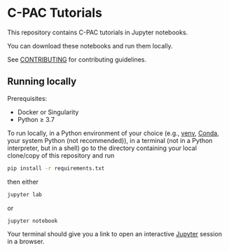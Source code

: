 # C-PAC Tutorials

This repository contains C-PAC tutorials in Jupyter notebooks.

You can download these notebooks and run them locally.

See [CONTRIBUTING](./CONTRIBUTING.md) for contributing guidelines.

## Running locally

Prerequisites:
* Docker or Singularity
* Python ≥ 3.7

To run locally, in a Python environment of your choice (e.g., [venv](https://docs.python.org/3/library/venv), [Conda](https://docs.conda.io/projects/conda/en/latest/user-guide/concepts/environments.html), your system Python (not recommended)), in a terminal (not in a Python interpreter, but in a shell) go to the directory containing your local clone/copy of this repository and run

```BASH
pip install -r requirements.txt
```

then either

```BASH
jupyter lab
```

or

```BASH
jupyter notebook
```

Your terminal should give you a link to open an interactive [Jupyter](https://jupyter.org/) session in a browser.
